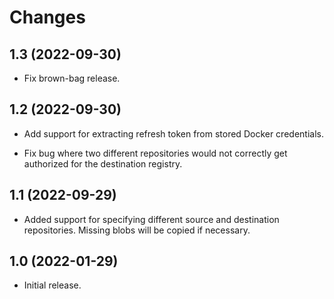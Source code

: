 Changes
=======

1.3 (2022-09-30)
----------------

- Fix brown-bag release.


1.2 (2022-09-30)
----------------

- Add support for extracting refresh token from stored Docker
  credentials.

- Fix bug where two different repositories would not correctly get
  authorized for the destination registry.


1.1 (2022-09-29)
----------------

- Added support for specifying different source and destination
  repositories. Missing blobs will be copied if necessary.


1.0 (2022-01-29)
----------------

- Initial release.
